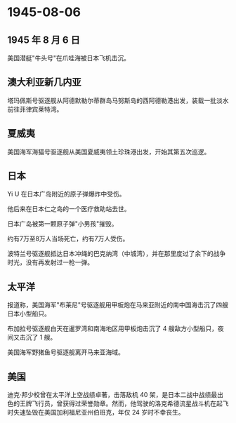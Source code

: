 # 1945-08-06

## 1945 年 8 月 6 日

美国潜艇"牛头号"在爪哇海被日本飞机击沉。

## 澳大利亚新几内亚

塔玛佩斯号驱逐舰从阿德默勒尔蒂群岛马努斯岛的西阿德勒港出发，装载一批淡水前往菲律宾莱特湾。

## 夏威夷

美国海军海猫号驱逐舰从美国夏威夷领土珍珠港出发，开始其第五次巡逻。

## 日本

Yi U 在日本广岛附近的原子弹爆炸中受伤。

他后来在日本仁之岛的一个医疗救助站去世。

日本广岛被第一颗原子弹"小男孩"摧毁。

约有7万至8万人当场死亡，约有7万人受伤。

波特兰号驱逐舰抵达日本冲绳的巴克纳湾（中城湾），并在那里度过了余下的战争时光，没有再发射过一枪一弹。

## 太平洋

报道称，美国海军"布莱尼"号驱逐舰用甲板炮在马来亚附近的南中国海击沉了四艘日本小型船只。

布加拉号驱逐舰白天在暹罗湾和南海地区用甲板炮击沉了 4
艘敌方小型船只，夜间又击沉了 1 艘。

美国海军野猪鱼号驱逐舰离开马来亚海域。

## 美国

迪克·邦少校曾在太平洋上空战绩卓著，击落敌机 40
架，是日本二战中战绩最出色的王牌飞行员，曾获得过荣誉勋章。然而，他驾驶的洛克希德流星战斗机在起飞时失速坠毁在美国加利福尼亚州伯班克，年仅
24 岁时不幸丧生。


